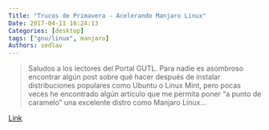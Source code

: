 ```yaml
---
Title: "Trucos de Primavera - Acelerando Manjaro Linux"
Date: 2017-04-11 16:24:13
Categories: [desktop]
tags: ["gnu/linux", manjaro]
Authors: sedlav
---
```


> Saludos a los lectores del Portal GUTL. Para nadie es asombroso encontrar algún post sobre qué hacer después de instalar distribuciones populares como Ubuntu o Linux Mint, pero pocas veces he encontrado algún artículo que me permita poner “a punto de caramelo” una excelente distro como Manjaro Linux...

[Link](https://gutl.jovenclub.cu/acelerando-manjaro-linux/)
